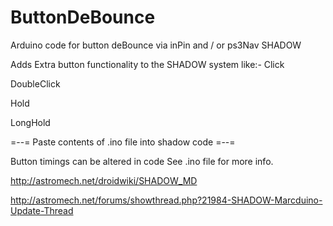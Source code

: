 # ButtonDeBounce
Arduino code for button deBounce via inPin and / or ps3Nav SHADOW


Adds Extra button functionality to the SHADOW system 
like:-
Click

DoubleClick

Hold

LongHold

=--= Paste contents of .ino file into shadow code =--=

Button timings can be altered in code 
See .ino file for more info.


http://astromech.net/droidwiki/SHADOW_MD

http://astromech.net/forums/showthread.php?21984-SHADOW-Marcduino-Update-Thread
